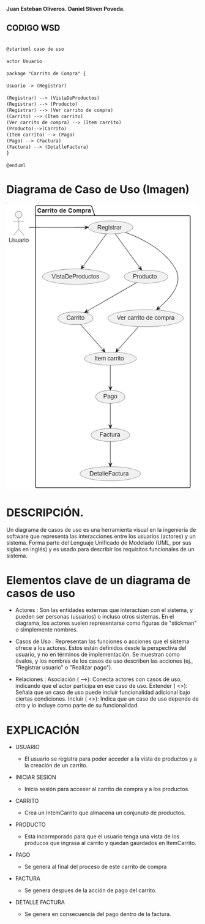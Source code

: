 **Juan Esteban Oliveros.**
**Daniel Stiven Poveda.**

## CODIGO WSD

``` plantuml

@startuml caso de uso

actor Usuario

package "Carrito de Compra" {
   
Usuario -> (Registrar)

(Registrar) --> (VistaDeProductos)
(Registrar) --> (Producto)
(Registrar) --> (Ver carrito de compra)
(Carrito) --> (Item carrito)
(Ver carrito de compra) --> (Item carrito)
(Producto)-->(Carrito)
(Item carrito) --> (Pago)
(Pago) --> (Factura)
(Factura) --> (DetalleFactura)
}

@enduml

```
# Diagrama de Caso de Uso (Imagen)
![Diagrama de ](img/CasoDeUso.png)

# DESCRIPCIÓN.

Un diagrama de casos de uso es una herramienta visual en la ingeniería de software que representa las interacciones entre los usuarios (actores) y un sistema. Forma parte del Lenguaje Unificado de Modelado (UML, por sus siglas en inglés) y es usado para describir los requisitos funcionales de un sistema.

# Elementos clave de un diagrama de casos de uso

- Actores : Son las entidades externas que interactúan con el sistema, y ​​pueden ser personas (usuarios) o incluso otros sistemas. En el diagrama, los actores suelen representarse como figuras de "stickman" o simplemente nombres.

- Casos de Uso : Representan las funciones o acciones que el sistema ofrece a los actores. Estos están definidos desde la perspectiva del usuario, y no en términos de implementación. Se muestran como óvalos, y los nombres de los casos de uso describen las acciones (ej., "Registrar usuario" o "Realizar pago").

- Relaciones :
Asociación ( -->): Conecta actores con casos de uso, indicando que el actor participa en ese caso de uso.
Extender ( <<extend>>): Señala que un caso de uso puede incluir funcionalidad adicional bajo ciertas condiciones.
Incluir ( <<include>>): Indica que un caso de uso depende de otro y lo incluye como parte de su funcionalidad.

# EXPLICACIÓN 

- USUARIO
  - El usuario se registra para poder acceder a la vista de productos y a la creación de un carrito.

- INICIAR SESION
  - Inicia sesión para acceser al carrito de compra y a los productos.

- CARRITO
  - Crea un IntemCarrito que almacena un conjunuto de productos.

- PRODUCTO
  - Esta incormporado para que el usuario tenga una vista de los producos que ingrasa al carrito y quedan gaurdados en ItemCarrito.

- PAGO
  - Se genera al final del proceso de este carrito de compra

- FACTURA
  - Se genera despues de la acción de pago del carrito.

- DETALLE FACTURA
  - Se genera en consecuencia del pago dentro de la factura.